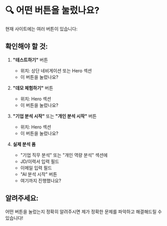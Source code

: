 # 🔍 어떤 버튼을 눌렀나요?

현재 사이트에는 여러 버튼이 있습니다:

## 확인해야 할 것:

1. **"테스트하기"** 버튼
   - 위치: 상단 네비게이션 또는 Hero 섹션
   - 이 버튼을 눌렀나요?

2. **"데모 체험하기"** 버튼  
   - 위치: Hero 섹션
   - 이 버튼을 눌렀나요?

3. **"기업 분석 시작"** 또는 **"개인 분석 시작"** 버튼
   - 위치: Hero 섹션
   - 이 버튼을 눌렀나요?

4. **실제 분석 폼**
   - "기업 직무 분석" 또는 "개인 역량 분석" 섹션에
   - JD/이력서 입력 필드
   - 이메일 입력 필드
   - "AI 분석 시작" 버튼
   - 여기까지 진행했나요?

## 알려주세요:

어떤 버튼을 눌렀는지 정확히 알려주시면
제가 정확한 문제를 파악하고 해결해드릴 수 있습니다!

